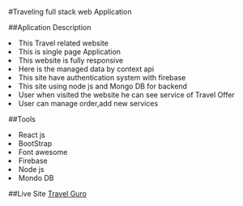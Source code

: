 #Traveling full stack web Application

##Aplication Description
<li>This Travel related website</li>
<li>This is single page Application</li>
<li>This website is fully responsive</li>
<li>Here is the managed data by context api</li>
<li>This site have authentication system with firebase</li>
<li>This site using node js and Mongo DB for backend</li>
<li>User when visited the website he can see service of Travel Offer </li>
<li>User can manage order,add new services</li>

##Tools
<li>React js</li>
<li>BootStrap</li>
<li>Font awesome</li>
<li>Firebase</li>
<li>Node js</li>
<li> Mondo DB</li>

##Live Site
<a href='https://travel-guro-by-nahin.netlify.app/'>Travel Guro</a>